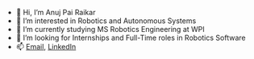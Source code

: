 - 👋 Hi, I’m Anuj Pai Raikar
- 👀 I’m interested in Robotics and Autonomous Systems
- 🌱 I’m currently studying MS Robotics Engineering at WPI
- 💞️ I’m looking for Internships and Full-Time roles in Robotics Software
- 📫 [Email](apairaikar@wpi.edu), [LinkedIn](https://www.linkedin.com/in/anuj-pai-raikar/)

<!---
22by7-raikar/22by7-raikar is a ✨ special ✨ repository because its `README.md` (this file) appears on your GitHub profile.
You can click the Preview link to take a look at your changes.
--->
